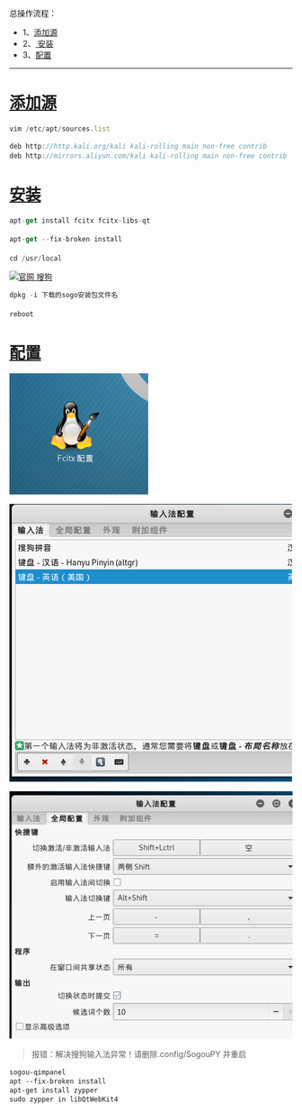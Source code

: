 总操作流程：
- 1、[添加源](#kail-linux-01)
- 2、[ 安装](#kail-linux-02)
- 3、[配置](#kail-linux-03)

--------------

#  <a name="kail-linux-01" href="#" >添加源</a>

```js
vim /etc/apt/sources.list
```

```js
deb http://http.kali.org/kali kali-rolling main non-free contrib
deb http://mirrors.aliyun.com/kali kali-rolling main non-free contrib
```

#  <a name="kail-linux-02" href="#" >安装</a>

```js
apt-get install fcitx fcitx-libs-qt

apt-get --fix-broken install

cd /usr/local
```

[![](https://img.shields.io/badge/官网-搜狗-red.svg "官网 搜狗")](https://pinyin.sogou.com/linux/?r=pinyin)

```js
dpkg -i 下载的sogo安装包文件名

reboot
```

#  <a name="kail-linux-03" href="#" >配置</a>


![](image/7-1.png)

![](image/7-2.png)

![](image/7-3.png)

> 报错：解决搜狗输入法异常！请删除.config/SogouPY 并重启

```
sogou-qimpanel
apt --fix-broken install
apt-get install zypper
sudo zypper in libQtWebKit4
```